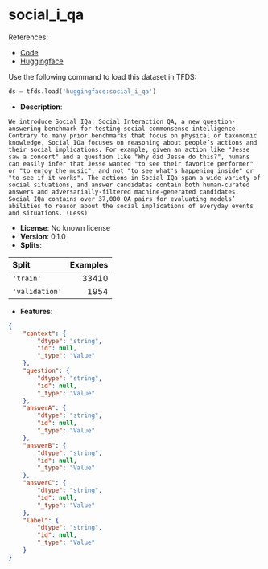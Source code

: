 # social_i_qa

References:

*   [Code](https://github.com/huggingface/datasets/blob/master/datasets/social_i_qa)
*   [Huggingface](https://huggingface.co/datasets/social_i_qa)



Use the following command to load this dataset in TFDS:

```python
ds = tfds.load('huggingface:social_i_qa')
```

*   **Description**:

```
We introduce Social IQa: Social Interaction QA, a new question-answering benchmark for testing social commonsense intelligence. Contrary to many prior benchmarks that focus on physical or taxonomic knowledge, Social IQa focuses on reasoning about people’s actions and their social implications. For example, given an action like "Jesse saw a concert" and a question like "Why did Jesse do this?", humans can easily infer that Jesse wanted "to see their favorite performer" or "to enjoy the music", and not "to see what's happening inside" or "to see if it works". The actions in Social IQa span a wide variety of social situations, and answer candidates contain both human-curated answers and adversarially-filtered machine-generated candidates. Social IQa contains over 37,000 QA pairs for evaluating models’ abilities to reason about the social implications of everyday events and situations. (Less)
```

*   **License**: No known license
*   **Version**: 0.1.0
*   **Splits**:

Split  | Examples
:----- | -------:
`'train'` | 33410
`'validation'` | 1954

*   **Features**:

```json
{
    "context": {
        "dtype": "string",
        "id": null,
        "_type": "Value"
    },
    "question": {
        "dtype": "string",
        "id": null,
        "_type": "Value"
    },
    "answerA": {
        "dtype": "string",
        "id": null,
        "_type": "Value"
    },
    "answerB": {
        "dtype": "string",
        "id": null,
        "_type": "Value"
    },
    "answerC": {
        "dtype": "string",
        "id": null,
        "_type": "Value"
    },
    "label": {
        "dtype": "string",
        "id": null,
        "_type": "Value"
    }
}
```


